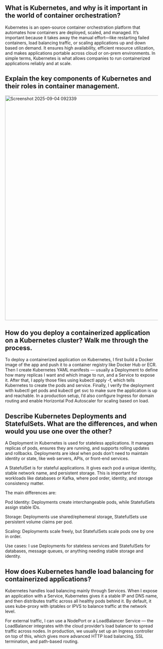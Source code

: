 ## What is Kubernetes, and why is it important in the world of container orchestration?
Kubernetes is an open-source container orchestration platform that automates how containers are deployed, scaled, and managed. It’s important because it takes away the manual effort—like restarting failed containers, load balancing traffic, or scaling applications up and down based on demand. It ensures high availability, efficient resource utilization, and makes applications portable across cloud or on-prem environments. In simple terms, Kubernetes is what allows companies to run containerized applications reliably and at scale.

##    Explain the key components of Kubernetes and their roles in container management.

<img width="1076" height="741" alt="Screenshot 2025-09-04 092339" src="https://github.com/user-attachments/assets/c5c03116-4220-41dd-a5be-0ee5f841a9b7" />

##     How do you deploy a containerized application on a Kubernetes cluster? Walk me through the process.
To deploy a containerized application on Kubernetes, I first build a Docker image of the app and push it to a container registry like Docker Hub or ECR. Then I create Kubernetes YAML manifests — usually a Deployment to define how many replicas I want and which image to run, and a Service to expose it. After that, I apply those files using kubectl apply -f, which tells Kubernetes to create the pods and service. Finally, I verify the deployment with kubectl get pods and kubectl get svc to make sure the application is up and reachable. In a production setup, I’d also configure Ingress for domain routing and enable Horizontal Pod Autoscaler for scaling based on load.

##    Describe Kubernetes Deployments and StatefulSets. What are the differences, and when would you use one over the other?
A Deployment in Kubernetes is used for stateless applications. It manages replicas of pods, ensures they are running, and supports rolling updates and rollbacks. Deployments are ideal when pods don’t need to maintain identity or state, like web servers, APIs, or front-end services.

A StatefulSet is for stateful applications. It gives each pod a unique identity, stable network name, and persistent storage. This is important for workloads like databases or Kafka, where pod order, identity, and storage consistency matter.

The main differences are:

Pod Identity: Deployments create interchangeable pods, while StatefulSets assign stable IDs.

Storage: Deployments use shared/ephemeral storage, StatefulSets use persistent volume claims per pod.

Scaling: Deployments scale freely, but StatefulSets scale pods one by one in order.

Use cases: I use Deployments for stateless services and StatefulSets for databases, message queues, or anything needing stable storage and identity.

##    How does Kubernetes handle load balancing for containerized applications?
Kubernetes handles load balancing mainly through Services. When I expose an application with a Service, Kubernetes gives it a stable IP and DNS name, and then distributes traffic across all healthy pods behind it. By default, it uses kube-proxy with iptables or IPVS to balance traffic at the network level.

For external traffic, I can use a NodePort or a LoadBalancer Service — the LoadBalancer integrates with the cloud provider’s load balancer to spread traffic across nodes. In production, we usually set up an Ingress controller on top of this, which gives more advanced HTTP load balancing, SSL termination, and path-based routing.
